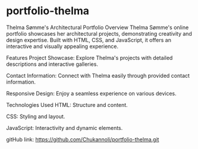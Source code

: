 # portfolio-thelma

Thelma Sømme's Architectural Portfolio
Overview
Thelma Sømme's online portfolio showcases her architectural projects, demonstrating creativity and design expertise. Built with HTML, CSS, and JavaScript, it offers an interactive and visually appealing experience.

Features
Project Showcase: Explore Thelma's projects with detailed descriptions and interactive galleries.

Contact Information: Connect with Thelma easily through provided contact information.

Responsive Design: Enjoy a seamless experience on various devices.

Technologies Used
HTML: Structure and content.

CSS: Styling and layout.

JavaScript: Interactivity and dynamic elements.

gitHub link: https://github.com/Chukannoli/portfolio-thelma.git

